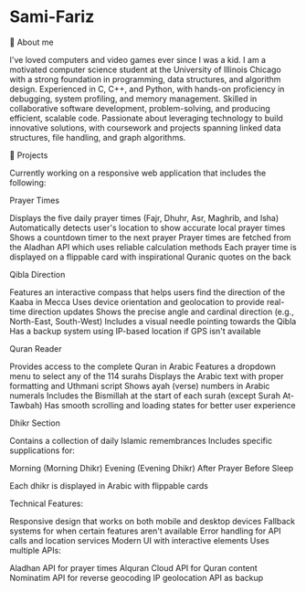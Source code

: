 # Sami-Fariz
🚀 About me 

I've loved computers and video games ever since I was a kid. I am a motivated computer science student at the University of Illinois Chicago with a strong foundation in programming, data structures, and algorithm design. Experienced in C, C++, and Python, with hands-on proficiency in debugging, system profiling, and memory management. Skilled in collaborative software development, problem-solving, and producing efficient, scalable code. Passionate about leveraging technology to build innovative solutions, with coursework and projects spanning linked data structures, file handling, and graph algorithms.

🚧 Projects

Currently working on a responsive web application that includes the following: 

Prayer Times

Displays the five daily prayer times (Fajr, Dhuhr, Asr, Maghrib, and Isha)
Automatically detects user's location to show accurate local prayer times
Shows a countdown timer to the next prayer
Prayer times are fetched from the Aladhan API which uses reliable calculation methods
Each prayer time is displayed on a flippable card with inspirational Quranic quotes on the back


Qibla Direction

Features an interactive compass that helps users find the direction of the Kaaba in Mecca
Uses device orientation and geolocation to provide real-time direction updates
Shows the precise angle and cardinal direction (e.g., North-East, South-West)
Includes a visual needle pointing towards the Qibla
Has a backup system using IP-based location if GPS isn't available

Quran Reader

Provides access to the complete Quran in Arabic
Features a dropdown menu to select any of the 114 surahs
Displays the Arabic text with proper formatting and Uthmani script
Shows ayah (verse) numbers in Arabic numerals
Includes the Bismillah at the start of each surah (except Surah At-Tawbah)
Has smooth scrolling and loading states for better user experience

Dhikr Section

Contains a collection of daily Islamic remembrances
Includes specific supplications for:

Morning (Morning Dhikr)
Evening (Evening Dhikr)
After Prayer
Before Sleep

Each dhikr is displayed in Arabic with flippable cards

Technical Features:

Responsive design that works on both mobile and desktop devices
Fallback systems for when certain features aren't available
Error handling for API calls and location services
Modern UI with interactive elements
Uses multiple APIs:

Aladhan API for prayer times
Alquran Cloud API for Quran content
Nominatim API for reverse geocoding
IP geolocation API as backup


